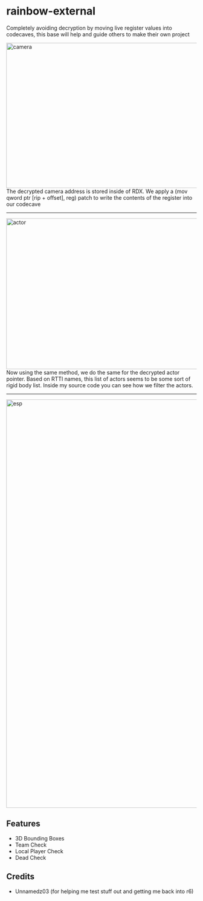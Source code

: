 # rainbow-external
Completely avoiding decryption by moving live register values into codecaves, this base will help and guide others to make their own project

<img width="857" height="384" alt="camera" src="https://github.com/user-attachments/assets/acfdc7a7-1ced-4b57-8eb1-48728127d833" />
The decrypted camera address is stored inside of RDX. We apply a (mov qword ptr [rip + offset], reg) patch to write the contents of the register into our codecave

---
<img width="1027" height="399" alt="actor" src="https://github.com/user-attachments/assets/d2d2f24d-bb72-43da-a16f-0358bcc5704b" />
Now using the same method, we do the same for the decrypted actor pointer. Based on RTTI names, this list of actors seems to be some sort of rigid body list. Inside my source code you can see how we filter the actors.

---
<img width="1920" height="1080" alt="esp" src="https://github.com/user-attachments/assets/a2ca9555-ffe7-46fd-9e30-b3d20b679671" />

## Features
- 3D Bounding Boxes
- Team Check
- Local Player Check
- Dead Check

## Credits
- Unnamedz03 (for helping me test stuff out and getting me back into r6)
